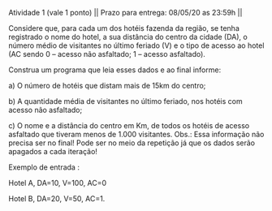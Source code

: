 Atividade 1 (vale 1 ponto) || Prazo para entrega: 08/05/20 as 23:59h ||

Considere que, para cada um dos hotéis fazenda da região, se tenha registrado o nome do hotel, a sua distância do centro da cidade (DA), o número médio de visitantes no último feriado (V) e o tipo de acesso ao hotel (AC sendo 0 – acesso não asfaltado; 1 – acesso asfaltado).

Construa um programa que leia esses dados e ao final informe:

a) O número de hotéis que distam mais de 15km do centro;

b) A quantidade média de visitantes no último feriado, nos hotéis com acesso não asfaltado;

c) O nome e a distância do centro em Km, de todos os hotéis de acesso asfaltado que tiveram menos de 1.000 visitantes. Obs.: Essa informação não precisa ser no final! Pode ser no meio da repetição já que os dados serão apagados a cada iteração!

Exemplo de entrada :

Hotel A, DA=10, V=100, AC=0

Hotel B, DA=20, V=50, AC=1.
